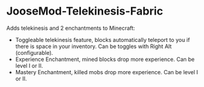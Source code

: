 # JooseMod-Telekinesis-Fabric

Adds telekinesis and 2 enchantments to Minecraft:
  - Toggleable telekinesis feature, blocks automatically teleport to you if there is space in your inventory. Can be toggles with Right Alt (configurable).
  - Experience Enchantment, mined blocks drop more experience. Can be level I or II.
  - Mastery Enchantment, killed mobs drop more experience. Can be level I or II.
